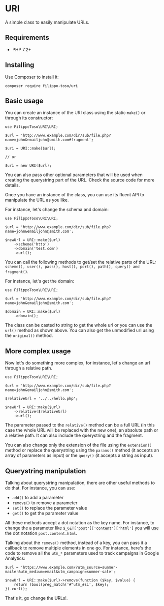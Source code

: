 # URI

A simple class to easily manipulate URLs.

## Requirements

- PHP 7.2+

## Installing

Use Composer to install it:

```
composer require filippo-toso/uri
```

## Basic usage

You can create an instance of the URI class using the static `make()` or through its constructor:

```
use FilippoToso\URI\URI;

$url = 'http://www.example.com/dir/sub/file.php?name=john&emailjohn@smith.com#fragment';

$uri = URI::make($url);

// or

$uri = new URI($url);
```

You can also pass other optional parameters that will be used when creating the querystring part of the URL. Check the source code for more details.

Once you have an instance of the class, you can use its fluent API to manipulate the URL as you like.

For instance, let's change the schema and domain:

```
use FilippoToso\URI\URI;

$url = 'http://www.example.com/dir/sub/file.php?name=john&emailjohn@smith.com';

$newUrl = URI::make($url)
    ->scheme('http')
    ->domain('test.com')
    ->url();

```

You can call the following methods to get/set the relative parts of the URL: `scheme(), user(), pass(), host(), port(), path(), query() and fragment()`.

For instance, let's get the domain:

```
use FilippoToso\URI\URI;

$url = 'http://www.example.com/dir/sub/file.php?name=john&emailjohn@smith.com';

$domain = URI::make($url)
    ->domain();

```

The class can be casted to string to get the whole url or you can use the `url()` method as shown above. 
You can also get the unmodified url using the `original()` method.

## More complex usage

Now let's do something more complex, for instance, let's change an url through a relative path. 

```
use FilippoToso\URI\URI;

$url = 'http://www.example.com/dir/sub/file.php?name=john&emailjohn@smith.com';

$relativeUrl = '../../hello.php';

$newUrl = URI::make($url)
    ->relative($relativeUrl)
    ->url();

```

The parameter passed to the `relative()` method can be a full URL (in this case the whole URL will be replaced with the new one), an absolute path or a relative path. It can also include the querystring and the fragment.

You can also change only the extension of the file using the `extension()` method or replace the querystring using the `params()` method (it accepts an array of parameters as input) or the `query()` (it accepts a string as input).

## Querystring manipulation

Talking about querystring manipulation, there are other useful methods to do that. For instance, you can use:

- `add()` to add a parameter 
- `remove()` to remove a parameter
- `set()` to replace the parameter value
- `get()` to get the parameter value

All these methods accept a dot notation as the key name. For instance, to change the a parameter like `$_GET['post']['content']['html']` you will use the dot notation `post.content.html`.

Talking about the `remove()` method, instead of a key, you can pass it a callback to remove multiple elements in one go. For instance, here's the code to remove all the `utm_*` parameters used to track campaigns in Google Analytics:

```
$url = 'https://www.example.com/?utm_source=summer-mailer&utm_medium=email&utm_campaign=summer-sale';

$newUrl = URI::make($url)->remove(function ($key, $value) {
    return (bool)preg_match('#^utm_#si', $key);
})->url();
```

That's it, go change the URLs!.

